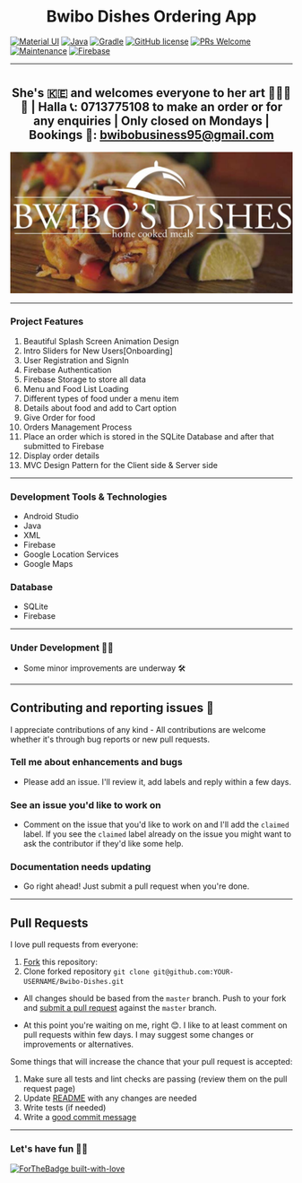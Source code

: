 # <h1 align = "center" >Bwibo Dishes Ordering App</h1>

[![Material UI](https://img.shields.io/badge/material%20ui%20-%230081CB.svg?&style=for-the-badge&logo=material-ui&logoColor=white)](https://material.io/develop)
[![Java](https://img.shields.io/badge/java-15.0.1-orange.svg)](https://www.oracle.com/java/technologies/java-se-glance.html)
[![Gradle](https://img.shields.io/badge/gradle-6.7.1-%2366DCB8.svg)](https://developer.android.com/studio/releases/gradle-plugin)
[![GitHub license](https://img.shields.io/badge/license-Apache%20License%202.0-blue.svg?style=flat)](https://github.com/GypsyTheDj/Bwibo-Dishes/blob/master/LICENSE.txt)
[![PRs Welcome](https://img.shields.io/badge/PRs-welcome-brightgreen.svg?style=flat-square)](https://github.com/GypsyTheDj/Bwibo-Dishes/pulls)
[![Maintenance](https://img.shields.io/badge/Maintained%3F-yes-green.svg)](https://github.com/GypsyTheDj)
[![Firebase](https://img.shields.io/badge/firebase%20-%23039BE5.svg?&style=for-the-badge&logo=firebase)](https://firebase.google.com/products-build)

<hr/>

# <h2 align = "center" >She's 🇰🇪 and welcomes everyone to her art 👩🏽‍🍳😊 | Halla 📞: 0713775108 to make an order or for any enquiries | Only closed on Mondays | Bookings 📩: bwibobusiness95@gmail.com</h2> 

 <img src="https://github.com/GypsyTheDj/Bwibo-Dishes/blob/master/assets/bwibo.png"> 

<hr/>

<h3>Project Features</h3>
<ol>
  <li>Beautiful Splash Screen Animation Design</li>
  <li>Intro Sliders for New Users[Onboarding]</li>
  <li>User Registration and SignIn</li>
  <li>Firebase Authentication</li>
  <li>Firebase Storage to store all data</li>
  <li>Menu and Food List Loading</li>
  <li>Different types of food under a menu item</li>
  <li>Details about food and add to Cart option</li>
  <li>Give Order for food</li>
  <li>Orders Management Process</li>
  <li>Place an order which is stored in the SQLite Database and after that submitted to Firebase</li>
  <li>Display order details</li>
  <li>MVC Design Pattern for the Client side & Server side</li>
</ol>

<hr/>
<h3>Development Tools & Technologies</h3>
<ul>
  <li>Android Studio</li>
  <li>Java</li>
  <li>XML</li>
  <li>Firebase</li>
  <li>Google Location Services</li>
  <li>Google Maps</li>
</ul>

<h3>Database</h3>
<ul>
  <li>SQLite</li>
  <li>Firebase</li>
</ul>

<hr/>

### Under Development 🧰🚧

- Some minor improvements are underway 🛠

<hr/> 

## Contributing and reporting issues 🤝

I appreciate contributions of any kind - All contributions
are welcome whether it's through bug reports or new pull requests.

### Tell me about enhancements and bugs

- Please add an issue. I'll review it, add labels and reply within a few days.

### See an issue you'd like to work on

- Comment on the issue that you'd like to work on and I'll add the
`claimed` label.  If you see the `claimed` label already on the issue you
might want to ask the contributor if they'd like some help.

### Documentation needs updating

- Go right ahead! Just submit a pull request when you're done.

<hr/>

## Pull Requests

I love pull requests from everyone:

1. [Fork](https://help.github.com/en/enterprise/2.13/user/articles/fork-a-repo) this repository:
1. Clone forked repository `git clone git@github.com:YOUR-USERNAME/Bwibo-Dishes.git`

- All changes should be based from the `master` branch. Push to your fork and [submit a pull request](https://github.com/GypsyTheDj/Bwibo-Dishes/pulls) against the `master` branch.

- At this point you're waiting on me, right 😊. I like to at least comment on pull requests
within few days. I may suggest some changes or improvements or alternatives.

Some things that will increase the chance that your pull request is accepted:

1. Make sure all tests and lint checks are passing (review them on the pull request page)
1. Update [README](README.md) with any changes are needed
1. Write tests (if needed)
1. Write a [good commit message](https://chris.beams.io/posts/git-commit/)

<hr/>

### Let's have fun 🥳🥑

[![ForTheBadge built-with-love](http://ForTheBadge.com/images/badges/built-with-love.svg)](https://github.com/GypsyTheDj) 



